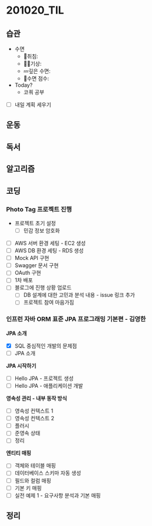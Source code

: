 # 201020_TIL

## 습관
- 수면
  - 🛌취침: 
  - 🙆‍♀️기상: 
  - 💤깊은 수면: 
  - 💯수면 점수: 
- Today?
  - 코쿼 공부
- [ ] 내일 계획 세우기

## 운동

## 독서

## 알고리즘

## 코딩
### **Photo Tag 프로젝트 진행**
- 프로젝트 초기 설정
  - [ ] 민감 정보 암호화
- [ ] AWS 서버 환경 세팅 - EC2 생성
- [ ] AWS DB 환경 세팅 - RDS 생성
- [ ] Mock API 구현
- [ ] Swagger 문서 구현
- [ ] OAuth 구현
- [ ] 1차 배포
- [ ] 블로그에 진행 상황 업로드
  - [ ] DB 설계에 대한 고민과 분석 내용 - issue 링크 추가
  - [ ] 프로젝트 참여 마음가짐

### **인프런 자바 ORM 표준 JPA 프로그래밍 기본편 - 김영한**
**JPA 소개**
- [x]  SQL 중심적인 개발의 문제점
- [ ]  JPA 소개

**JPA 시작하기**
- [ ]  Hello JPA - 프로젝트 생성
- [ ]  Hello JPA - 애플리케이션 개발

**영속성 관리 - 내부 동작 방식**
- [ ]  영속성 컨텍스트 1
- [ ]  영속성 컨텍스트 2
- [ ]  플러시
- [ ]  준영속 상태
- [ ]  정리

**엔티티 매핑**
- [ ]  객체와 테이블 매핑
- [ ]  데이터베이스 스키마 자동 생성
- [ ]  필드와 컬럼 매핑
- [ ]  기본 키 매핑
- [ ]  실전 예제 1 - 요구사항 분석과 기본 매핑

## 정리

